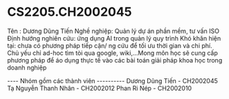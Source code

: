 # CS2205.CH2002045
Tên : Dương Dũng Tiến
Nghề nghiệp: Quản lý dự án phần mềm, tư vấn ISO
Định hướng nghiên cứu: ứng dụng AI trong quản lý quy trình
Khó khăn hiện tại: chưa có phương pháp tiếp cận/ ng cứu để tối ưu thời gian và chi phí. Chủ yếu chỉ ad-hoc tìm tòi qua google, wiki,...Mong môn học sẽ cung cấp phương pháp để áo dụng thực tế vào các bài toán giải pháp khoa học trong doanh nghiệp

---- Nhóm gồm các thành viên ----------
Dương Dũng Tiến - CH2002045
Tạ Nguyễn Thanh Nhân - CH2002012
Phan Ri Nép - CH2002010
